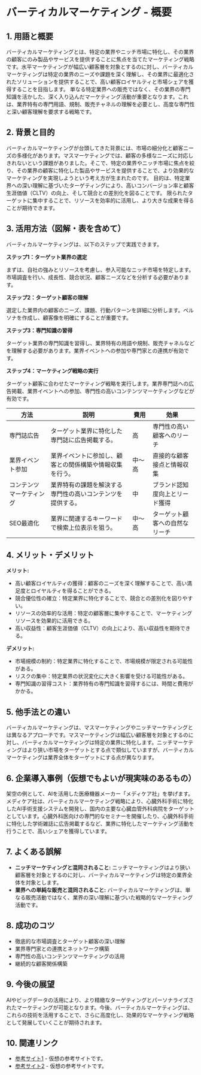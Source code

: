 # バーティカルマーケティング - 概要

## 1. 用語と概要

バーティカルマーケティングとは、特定の業界やニッチ市場に特化し、その業界の顧客にのみ製品やサービスを提供することに焦点を当てたマーケティング戦略です。水平マーケティングが幅広い顧客層を対象とするのに対し、バーティカルマーケティングは特定の業界のニーズや課題を深く理解し、その業界に最適化されたソリューションを提供することで、高い顧客ロイヤルティと市場シェアを獲得することを目指します。  単なる特定業界への販売ではなく、その業界の専門知識を活かした、深く入り込んだマーケティング活動が重要となります。これは、業界特有の専門用語、規制、販売チャネルの理解を必要とし、高度な専門性と深い顧客理解を要求する戦略です。


## 2. 背景と目的

バーティカルマーケティングが台頭してきた背景には、市場の細分化と顧客ニーズの多様化があります。マスマーケティングでは、顧客の多様なニーズに対応しきれないという課題がありました。そこで、特定の業界やニッチ市場に焦点を絞り、その業界の顧客に特化した製品やサービスを提供することで、より効果的なマーケティングを実現しようという考え方が生まれたのです。  目的は、特定業界への深い理解に基づいたターゲティングにより、高いコンバージョン率と顧客生涯価値（CLTV）の向上、そして競合との差別化を図ることです。  限られたターゲットに集中することで、リソースを効率的に活用し、より大きな成果を得ることが期待できます。


## 3. 活用方法（図解・表を含めて）

バーティカルマーケティングは、以下のステップで実践できます。

**ステップ1：ターゲット業界の選定**

まずは、自社の強みとリソースを考慮し、参入可能なニッチ市場を特定します。市場調査を行い、成長性、競合状況、顧客ニーズなどを分析する必要があります。

**ステップ2：ターゲット顧客の理解**

選定した業界内の顧客のニーズ、課題、行動パターンを詳細に分析します。ペルソナを作成し、顧客像を明確にすることが重要です。

**ステップ3：専門知識の習得**

ターゲット業界の専門知識を習得し、業界特有の用語や規制、販売チャネルなどを理解する必要があります。業界イベントへの参加や専門家との連携が有効です。

**ステップ4：マーケティング戦略の実行**

ターゲット顧客に合わせたマーケティング戦略を実行します。業界専門誌への広告掲載、業界イベントへの参加、専門性の高いコンテンツマーケティングなどが有効です。

| 方法           | 説明                                                                     | 費用       | 効果             |
|---------------|--------------------------------------------------------------------------|-------------|-----------------|
| 専門誌広告     | ターゲット業界に特化した専門誌に広告掲載する。                         | 高          | 専門性の高い顧客へのリーチ |
| 業界イベント参加 | 業界イベントに参加し、顧客との関係構築や情報収集を行う。                   | 中〜高       | 直接的な顧客接点と情報収集 |
| コンテンツマーケティング | 業界特有の課題を解決する専門性の高いコンテンツを提供する。              | 中          | ブランド認知度向上とリード獲得 |
| SEO最適化      | 業界に関連するキーワードで検索上位表示を狙う。                            | 中〜高       | ターゲット顧客への自然なリーチ |


## 4. メリット・デメリット

**メリット:**

* 高い顧客ロイヤルティの獲得：顧客のニーズを深く理解することで、高い満足度とロイヤルティを得ることができる。
* 競合優位性の確立：特定業界に特化することで、競合との差別化を図りやすい。
* リソースの効率的な活用：特定の顧客層に集中することで、マーケティングリソースを効果的に活用できる。
* 高い収益性：顧客生涯価値（CLTV）の向上により、高い収益性を期待できる。


**デメリット:**

* 市場規模の制約：特定業界に特化することで、市場規模が限定される可能性がある。
* リスクの集中：特定業界の状況変化に大きく影響を受ける可能性がある。
* 専門知識の習得コスト：業界特有の専門知識を習得するには、時間と費用がかかる。


## 5. 他手法との違い

バーティカルマーケティングは、マスマーケティングやニッチマーケティングとは異なるアプローチです。マスマーケティングは幅広い顧客層を対象とするのに対し、バーティカルマーケティングは特定の業界に特化します。ニッチマーケティングはより狭い市場をターゲットとする点で類似していますが、バーティカルマーケティングは業界全体をターゲットにする点が異なります。


## 6. 企業導入事例（仮想でもよいが現実味のあるもの）

架空の例として、AIを活用した医療機器メーカー「メディケア社」を挙げます。メディケア社は、バーティカルマーケティング戦略により、心臓外科手術に特化したAI手術支援システムを開発し、国内の主要な心臓血管外科病院をターゲットとしています。心臓外科医向けの専門的なセミナーを開催したり、心臓外科手術に特化した学術雑誌に広告掲載するなど、業界に特化したマーケティング活動を行うことで、高いシェアを獲得しています。


## 7. よくある誤解

* **ニッチマーケティングと混同されること:** ニッチマーケティングはより狭い顧客層を対象とするのに対し、バーティカルマーケティングは特定の業界全体を対象とします。
* **業界への単純な販売と混同されること:** バーティカルマーケティングは、単なる販売活動ではなく、業界の深い理解に基づいた戦略的なマーケティング活動です。


## 8. 成功のコツ

* 徹底的な市場調査とターゲット顧客の深い理解
* 業界専門家との連携とネットワーク構築
* 専門性の高いコンテンツマーケティングの活用
* 継続的な顧客関係構築


## 9. 今後の展望

AIやビッグデータの活用により、より精緻なターゲティングとパーソナライズされたマーケティングが可能となります。今後、バーティカルマーケティングは、これらの技術を活用することで、さらに高度化し、効果的なマーケティング戦略として発展していくことが期待されます。


## 10. 関連リンク

* [参考サイト1](https://example.com/vertical-marketing) - 仮想の参考サイトです。
* [参考サイト2](https://example.com/industry-analysis) - 仮想の参考サイトです。


